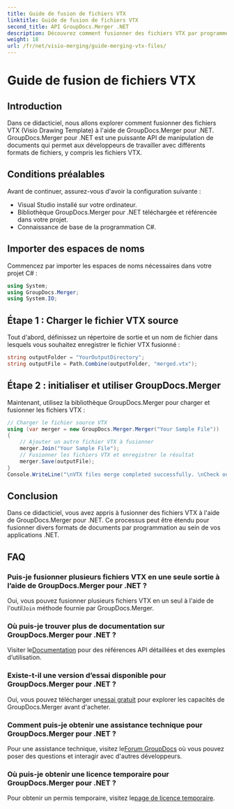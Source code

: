 ```yaml
---
title: Guide de fusion de fichiers VTX
linktitle: Guide de fusion de fichiers VTX
second_title: API GroupDocs.Merger .NET
description: Découvrez comment fusionner des fichiers VTX par programme à l'aide de GroupDocs.Merger pour .NET. Guide étape par étape avec des exemples de code.
weight: 18
url: /fr/net/visio-merging/guide-merging-vtx-files/
---
```


# Guide de fusion de fichiers VTX

## Introduction
Dans ce didacticiel, nous allons explorer comment fusionner des fichiers VTX (Visio Drawing Template) à l'aide de GroupDocs.Merger pour .NET. GroupDocs.Merger pour .NET est une puissante API de manipulation de documents qui permet aux développeurs de travailler avec différents formats de fichiers, y compris les fichiers VTX.
## Conditions préalables
Avant de continuer, assurez-vous d'avoir la configuration suivante :
- Visual Studio installé sur votre ordinateur.
- Bibliothèque GroupDocs.Merger pour .NET téléchargée et référencée dans votre projet.
- Connaissance de base de la programmation C#.

## Importer des espaces de noms
Commencez par importer les espaces de noms nécessaires dans votre projet C# :
```csharp
using System; 
using GroupDocs.Merger;
using System.IO;
```
## Étape 1 : Charger le fichier VTX source
Tout d'abord, définissez un répertoire de sortie et un nom de fichier dans lesquels vous souhaitez enregistrer le fichier VTX fusionné :
```csharp
string outputFolder = "YourOutputDirectory";
string outputFile = Path.Combine(outputFolder, "merged.vtx");
```
## Étape 2 : initialiser et utiliser GroupDocs.Merger
Maintenant, utilisez la bibliothèque GroupDocs.Merger pour charger et fusionner les fichiers VTX :
```csharp
// Charger le fichier source VTX
using (var merger = new GroupDocs.Merger.Merger("Your Sample File"))
{
    // Ajouter un autre fichier VTX à fusionner
    merger.Join("Your Sample File");
    // Fusionner les fichiers VTX et enregistrer le résultat
    merger.Save(outputFile);
}
Console.WriteLine("\nVTX files merge completed successfully. \nCheck output in {0}", outputFolder);
```

## Conclusion
Dans ce didacticiel, vous avez appris à fusionner des fichiers VTX à l'aide de GroupDocs.Merger pour .NET. Ce processus peut être étendu pour fusionner divers formats de documents par programmation au sein de vos applications .NET.

## FAQ
### Puis-je fusionner plusieurs fichiers VTX en une seule sortie à l’aide de GroupDocs.Merger pour .NET ?
 Oui, vous pouvez fusionner plusieurs fichiers VTX en un seul à l'aide de l'outil`Join` méthode fournie par GroupDocs.Merger.
### Où puis-je trouver plus de documentation sur GroupDocs.Merger pour .NET ?
 Visiter le[Documentation](https://tutorials.groupdocs.com/merger/net/) pour des références API détaillées et des exemples d’utilisation.
### Existe-t-il une version d’essai disponible pour GroupDocs.Merger pour .NET ?
 Oui, vous pouvez télécharger un[essai gratuit](https://releases.groupdocs.com/) pour explorer les capacités de GroupDocs.Merger avant d'acheter.
### Comment puis-je obtenir une assistance technique pour GroupDocs.Merger pour .NET ?
 Pour une assistance technique, visitez le[Forum GroupDocs](https://forum.groupdocs.com/c/merger/32) où vous pouvez poser des questions et interagir avec d'autres développeurs.
### Où puis-je obtenir une licence temporaire pour GroupDocs.Merger pour .NET ?
 Pour obtenir un permis temporaire, visitez le[page de licence temporaire](https://purchase.groupdocs.com/temporary-license/).